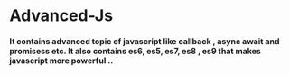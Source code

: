 # Advanced-Js
#### It contains advanced topic of javascript like callback , async await and promisess etc. It also contains es6, es5, es7, es8 , es9 that makes javascript more powerful ..
